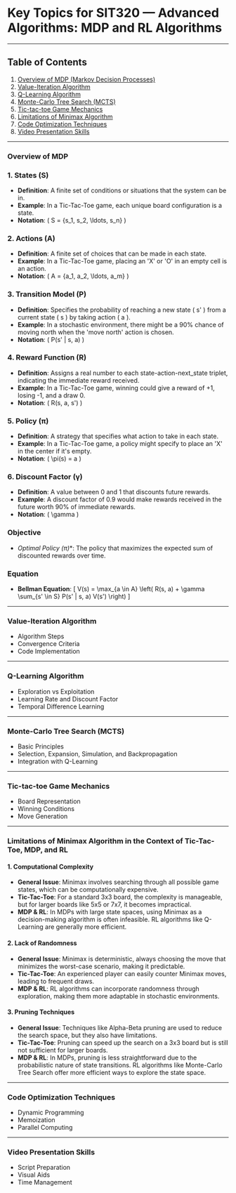 # Key Topics for SIT320 — Advanced Algorithms: MDP and RL Algorithms

---

## Table of Contents

1. [Overview of MDP (Markov Decision Processes)](#overview-of-mdp)
2. [Value-Iteration Algorithm](#value-iteration-algorithm)
3. [Q-Learning Algorithm](#q-learning-algorithm)
4. [Monte-Carlo Tree Search (MCTS)](#monte-carlo-tree-search)
5. [Tic-tac-toe Game Mechanics](#tic-tac-toe-game-mechanics)
6. [Limitations of Minimax Algorithm](#limitations-of-minimax-algorithm)
7. [Code Optimization Techniques](#code-optimization-techniques)
8. [Video Presentation Skills](#video-presentation-skills)

---

### Overview of MDP

### 1. States (S)
- **Definition**: A finite set of conditions or situations that the system can be in.
- **Example**: In a Tic-Tac-Toe game, each unique board configuration is a state.
- **Notation**: \( S = \{s_1, s_2, \ldots, s_n\} \)

### 2. Actions (A)
- **Definition**: A finite set of choices that can be made in each state.
- **Example**: In a Tic-Tac-Toe game, placing an 'X' or 'O' in an empty cell is an action.
- **Notation**: \( A = \{a_1, a_2, \ldots, a_m\} \)

### 3. Transition Model (P)
- **Definition**: Specifies the probability of reaching a new state \( s' \) from a current state \( s \) by taking action \( a \).
- **Example**: In a stochastic environment, there might be a 90% chance of moving north when the 'move north' action is chosen.
- **Notation**: \( P(s' | s, a) \)

### 4. Reward Function (R)
- **Definition**: Assigns a real number to each state-action-next_state triplet, indicating the immediate reward received.
- **Example**: In a Tic-Tac-Toe game, winning could give a reward of +1, losing -1, and a draw 0.
- **Notation**: \( R(s, a, s') \)

### 5. Policy (π)
- **Definition**: A strategy that specifies what action to take in each state.
- **Example**: In a Tic-Tac-Toe game, a policy might specify to place an 'X' in the center if it's empty.
- **Notation**: \( \pi(s) = a \)

### 6. Discount Factor (γ)
- **Definition**: A value between 0 and 1 that discounts future rewards.
- **Example**: A discount factor of 0.9 would make rewards received in the future worth 90% of immediate rewards.
- **Notation**: \( \gamma \)

### Objective
- **Optimal Policy (π*)**: The policy that maximizes the expected sum of discounted rewards over time.

### Equation
- **Bellman Equation**: 
  \[
  V(s) = \max_{a \in A} \left( R(s, a) + \gamma \sum_{s' \in S} P(s' | s, a) V(s') \right)
  \]


---

### Value-Iteration Algorithm

- Algorithm Steps
- Convergence Criteria
- Code Implementation

---

### Q-Learning Algorithm

- Exploration vs Exploitation
- Learning Rate and Discount Factor
- Temporal Difference Learning

---

### Monte-Carlo Tree Search (MCTS)

- Basic Principles
- Selection, Expansion, Simulation, and Backpropagation
- Integration with Q-Learning

---

### Tic-tac-toe Game Mechanics

- Board Representation
- Winning Conditions
- Move Generation

---

### Limitations of Minimax Algorithm in the Context of Tic-Tac-Toe, MDP, and RL

#### 1. Computational Complexity

- **General Issue**: Minimax involves searching through all possible game states, which can be computationally expensive.
- **Tic-Tac-Toe**: For a standard 3x3 board, the complexity is manageable, but for larger boards like 5x5 or 7x7, it becomes impractical.
- **MDP & RL**: In MDPs with large state spaces, using Minimax as a decision-making algorithm is often infeasible. RL algorithms like Q-Learning are generally more efficient.

#### 2. Lack of Randomness

- **General Issue**: Minimax is deterministic, always choosing the move that minimizes the worst-case scenario, making it predictable.
- **Tic-Tac-Toe**: An experienced player can easily counter Minimax moves, leading to frequent draws.
- **MDP & RL**: RL algorithms can incorporate randomness through exploration, making them more adaptable in stochastic environments.

#### 3. Pruning Techniques

- **General Issue**: Techniques like Alpha-Beta pruning are used to reduce the search space, but they also have limitations.
- **Tic-Tac-Toe**: Pruning can speed up the search on a 3x3 board but is still not sufficient for larger boards.
- **MDP & RL**: In MDPs, pruning is less straightforward due to the probabilistic nature of state transitions. RL algorithms like Monte-Carlo Tree Search offer more efficient ways to explore the state space.



---

### Code Optimization Techniques

- Dynamic Programming
- Memoization
- Parallel Computing

---

### Video Presentation Skills

- Script Preparation
- Visual Aids
- Time Management

